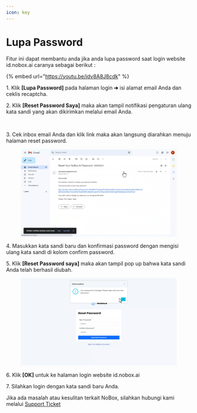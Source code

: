 ```yaml
---
icon: key
---
```


# Lupa Password

Fitur ini dapat membantu anda jika anda lupa password saat login website id.nobox.ai caranya sebagai berikut :

{% embed url="https://youtu.be/jdv8A8J8cdk" %}

1\. Klik **\[Lupa Password]** pada halaman login **➔** isi alamat email Anda dan ceklis recaptcha.

2\. Klik **\[Reset Password Saya]** maka akan tampil notifikasi pengaturan ulang kata sandi yang akan dikirimkan melalui email Anda.

<figure><img src="https://crm.nobox.ai/media/public/Knowladge%20Base%20New/Setting/Kirim%20ke%20email.png" alt=""><figcaption></figcaption></figure>

3\. Cek inbox email Anda dan klik link maka akan langsung diarahkan menuju halaman reset password.

<figure><img src=".gitbook/assets/Email.png" alt=""><figcaption></figcaption></figure>

4\. Masukkan kata sandi baru dan konfirmasi password dengan mengisi ulang kata sandi di kolom confirm password.

5\. Klik **\[Reset Password saya]** maka akan tampil pop up bahwa kata sandi Anda telah berhasil diubah.

<figure><img src=".gitbook/assets/Reset.png" alt=""><figcaption></figcaption></figure>

6\. Klik **\[OK]** untuk ke halaman login website id.nobox.ai

7\. Silahkan login dengan kata sandi baru Anda.

Jika ada masalah atau kesulitan terkait NoBox, silahkan hubungi kami melalui [Support Ticket](https://crm.nobox.ai/clients/tickets)
